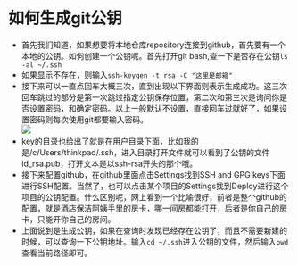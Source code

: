 # 如何生成git公钥  
* 首先我们知道，如果想要将本地仓库repository连接到github，首先要有一个本地的公钥。如何创建一个公钥呢。首先打开git bash,查一下是否存在公钥`ls -al ~/.ssh`  
* 如果显示不存在，则输入`ssh-keygen -t rsa -C "这里是邮箱"`
* 接下来可以一直点回车大概三次，直到出现以下界面则表示生成成功。这三次回车跳过的部分是第一次跳过指定公钥保存位置，第二次和第三次是询问你是否设置密码，和确定密码。以上一般默认不设置，直接回车过就好了，如果设置密码则每次使用git都要输入密码。  
![](https://upload-images.jianshu.io/upload_images/17736870-95ff64448402b7a9.png?imageMogr2/auto-orient/strip%7CimageView2/2/w/1240)  
* key的目录也给出了就是在用户目录下面，比如我的是/c/Users/thinkpad/.ssh，进入目录打开文件就可以看到了公钥的文件id_rsa.pub，打开文本是以ssh-rsa开头的那个哦。
* 接下来配置github，在github里面点击Settings找到SSH and GPG keys下面进行SSH配置。当然了，也可以点击某个项目的Settings找到Deploy进行这个项目的公钥配置。什么区别呢，网上看到一个比喻很好，前者是整个github的配置，就是酒店保洁阿姨手里的房卡，哪一间房都能打开，后者是你自己的房卡，只能开你自己的房间。
* 上面说到是生成公钥，如果在查询时发现已经存在公钥了，而且不需要新建的时候，可以查询一下公钥地址。输入`cd ~/.ssh`进入公钥的文件，然后输入`pwd`查看当前路径即可。
